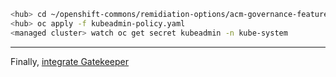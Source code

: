 ```bash
<hub> cd ~/openshift-commons/remidiation-options/acm-governance-feature-alone/
<hub> oc apply -f kubeadmin-policy.yaml
<managed cluster> watch oc get secret kubeadmin -n kube-system
```
---
Finally, [integrate Gatekeeper](https://github.com/tommeramber/openshift-commons/tree/master/remidiation-options/acm-integration-with-gatekeeper-operator)

